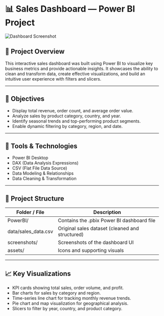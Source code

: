 # 📊 Sales Dashboard — Power BI Project

![Dashboard Screenshot](screenshots/sales_dashboard_main.png)

## 📌 Project Overview

This interactive sales dashboard was built using Power BI to visualize key business metrics and provide actionable insights. It showcases the ability to clean and transform data, create effective visualizations, and build an intuitive user experience with filters and slicers.

---

## 🎯 Objectives

- Display total revenue, order count, and average order value.
- Analyze sales by product category, country, and year.
- Identify seasonal trends and top-performing product segments.
- Enable dynamic filtering by category, region, and date.

---

## 🧰 Tools & Technologies

- Power BI Desktop
- DAX (Data Analysis Expressions)
- CSV (Flat File Data Source)
- Data Modeling & Relationships
- Data Cleaning & Transformation

---

## 📂 Project Structure

| Folder / File              | Description |
|----------------------------|-------------|
| PowerBI/                 | Contains the .pbix Power BI dashboard file |
| data/sales_data.csv      | Original sales dataset (cleaned and structured) |
| screenshots/             | Screenshots of the dashboard UI |
| assets/                  | Icons and supporting visuals |

---

## 📈 Key Visualizations

- KPI cards showing total sales, order volume, and profit.
- Bar charts for sales by category and region.
- Time-series line chart for tracking monthly revenue trends.
- Pie chart and map visualization for geographical analysis.
- Slicers to filter by year, country, and product category.
